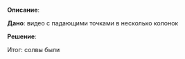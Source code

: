 **Описание**:

**Дано**: видео с падающими точками в несколько колонок

**Решение**: 

Итог: солвы были